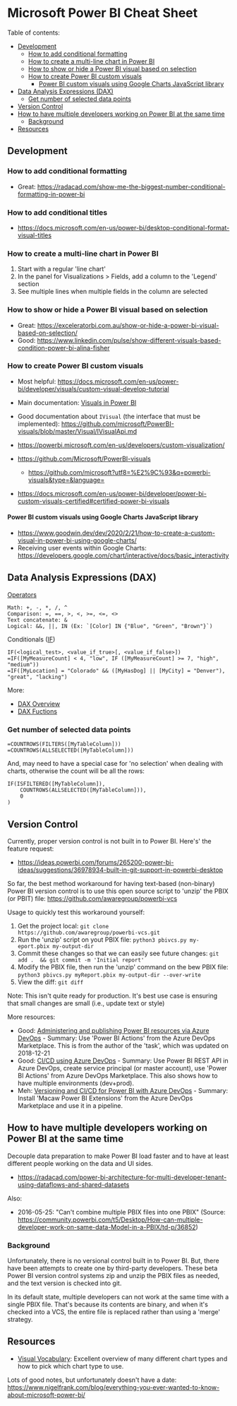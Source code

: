 # Microsoft Power BI Cheat Sheet

Table of contents:
- [Development](#development)
    - [How to add conditional formatting](#how-to-add-conditional-formatting)
    - [How to create a multi-line chart in Power BI](#how-to-create-a-multi-line-chart-in-power-bi)
    - [How to show or hide a Power BI visual based on selection](#how-to-show-or-hide-a-power-bi-visual-based-on-selection)
    - [How to create Power BI custom visuals](#how-to-create-power-bi-custom-visuals)
        - [Power BI custom visuals using Google Charts JavaScript library](#power-bi-custom-visuals-using-google-charts-javascript-library)
- [Data Analysis Expressions (DAX)](#data-analysis-expressions--dax-)
    - [Get number of selected data points](#get-number-of-selected-data-points)
- [Version Control](#version-control)
- [How to have multiple developers working on Power BI at the same time](#how-to-have-multiple-developers-working-on-power-bi-at-the-same-time)
    - [Background](#background)
- [Resources](#resources)



## Development

### How to add conditional formatting
- Great: https://radacad.com/show-me-the-biggest-number-conditional-formatting-in-power-bi

### How to add conditional titles
- https://docs.microsoft.com/en-us/power-bi/desktop-conditional-format-visual-titles

### How to create a multi-line chart in Power BI
1. Start with a regular 'line chart'
2. In the panel for Visualizations > Fields, add a column to the 'Legend' section
3. See multiple lines when multiple fields in the column are selected

### How to show or hide a Power BI visual based on selection
- Great: https://exceleratorbi.com.au/show-or-hide-a-power-bi-visual-based-on-selection/
- Good: https://www.linkedin.com/pulse/show-different-visuals-based-condition-power-bi-alina-fisher

### How to create Power BI custom visuals
- Most helpful: https://docs.microsoft.com/en-us/power-bi/developer/visuals/custom-visual-develop-tutorial
- Main documentation: [Visuals in Power BI](https://docs.microsoft.com/en-us/power-bi/developer/power-bi-custom-visuals)
- Good documentation about `IVisual` (the interface that must be implemented): https://github.com/microsoft/PowerBI-visuals/blob/master/Visual/IVisualApi.md
- https://powerbi.microsoft.com/en-us/developers/custom-visualization/

- https://github.com/Microsoft/PowerBI-visuals
    - https://github.com/microsoft?utf8=%E2%9C%93&q=powerbi-visuals&type=&language=
- https://docs.microsoft.com/en-us/power-bi/developer/power-bi-custom-visuals-certified#certified-power-bi-visuals

#### Power BI custom visuals using Google Charts JavaScript library
- https://www.goodwin.dev/dev/2020/2/21/how-to-create-a-custom-visual-in-power-bi-using-google-charts/
- Receiving user events within Google Charts: https://developers.google.com/chart/interactive/docs/basic_interactivity



## Data Analysis Expressions (DAX)

[Operators](https://docs.microsoft.com/en-us/dax/dax-operator-reference)

    Math: +, -, *, /, ^
    Comparison: =, ==, >, <, >=, <=, <>
    Text concatenate: &
    Logical: &&, ||, IN (Ex: `[Color] IN {"Blue", "Green", "Brown"}`)

Conditionals ([IF](https://docs.microsoft.com/en-us/dax/if-function-dax))

    IF(<logical_test>, <value_if_true>[, <value_if_false>])
    =IF([MyMeasureCount] < 4, "low", IF ([MyMeasureCount] >= 7, "high", "medium"))
    =IF([MyLocation] = "Colorado" && ([MyHasDog] || [MyCity] = "Denver"), "great", "lacking")


More:
- [DAX Overview](https://docs.microsoft.com/en-us/dax/dax-overview)
- [DAX Fuctions](https://docs.microsoft.com/en-us/dax/dax-function-reference)

### Get number of selected data points

    =COUNTROWS(FILTERS([MyTableColumn]))
    =COUNTROWS(ALLSELECTED([MyTableColumn]))

And, may need to have a special case for 'no selection' when dealing with charts, otherwise the count will be all the rows:

    IF(ISFILTERED([MyTableColumn]), 
        COUNTROWS(ALLSELECTED([MyTableColumn])),
        0
    )



## Version Control
Currently, proper version control is not built in to Power BI. Here's' the feature request:
- https://ideas.powerbi.com/forums/265200-power-bi-ideas/suggestions/36978934-built-in-git-support-in-powerbi-desktop

So far, the best method workaround for having text-based (non-binary) Power BI version control is to use this open source script to 'unzip' the PBIX (or PBIT) file: https://github.com/awaregroup/powerbi-vcs

Usage to quickly test this workaround yourself:
1. Get the project local: `git clone https://github.com/awaregroup/powerbi-vcs.git`
2. Run the 'unzip' script on yout PBIX file: `python3 pbivcs.py my-eport.pbix my-output-dir`
3. Commit these changes so that we can easily see future changes: `git add .  && git commit -m 'Initial report'`
4. Modify the PBIX file, then run the 'unzip' command on the bew PBIX file: `python3 pbivcs.py myReport.pbix my-output-dir --over-write`
5. View the diff: `git diff`

Note: This isn't quite ready for production. It's best use case is ensuring that small changes are small (i.e., update text or style)

More resources:
- Good: [Administering and publishing Power BI resources via Azure DevOps](https://msftplayground.com/2018/12/administrating-and-publishing-power-bi-resources-via-azure-devops/) - Summary: Use 'Power BI Actions' from the Azure DevOps Marketplace. This is from the author of the 'task', which was updated on 2018-12-21
- Good: [CI/CD using Azure DevOps](https://community.powerbi.com/t5/Community-Blog/PowerBI-CICD-using-Azure-DevOps/ba-p/769244) - Summary: Use Power BI REST API in Azure DevOps, create service principal (or master account), use 'Power BI Actions' from Azure DevOps Marketplace. This also shows how to have multiple environments (dev+prod).
- Meh: [Versioning and CI/CD for Power BI with Azure DevOps](https://data-marc.com/2019/11/12/versioning-and-ci-cd-for-power-bi-with-azure-devops/) - Summary: Install 'Macaw Power BI Extensions' from the Azure DevOps Marketplace and use it in a pipeline.



## How to have multiple developers working on Power BI at the same time

Decouple data preparation to make Power BI load faster and to have at least different people working on the data and UI sides.
- https://radacad.com/power-bi-architecture-for-multi-developer-tenant-using-dataflows-and-shared-datasets

Also:
- 2016-05-25: "Can't combine multiple PBIX files into one PBIX" (Source: https://community.powerbi.com/t5/Desktop/How-can-multiple-developer-work-on-same-data-Model-in-a-PBIX/td-p/36852)


### Background
Unfortunately, there is no versional control built in to Power BI. But, there have been attempts to create one by third-party developers. These beta Power BI version control systems zip and unzip the PBIX files as needed, and the text version is checked into git.

In its default state, multiple developers can not work at the same time with a single PBIX file. That's because its contents are binary, and when it's checked into a VCS, the entire file is replaced rather than using a 'merge' strategy.



## Resources
- [Visual Vocabulary](https://github.com/ft-interactive/chart-doctor/tree/master/visual-vocabulary): Excellent overview of many different chart types and how to pick which chart type to use.

Lots of good notes, but unfortunately doesn't have a date: 
https://www.nigelfrank.com/blog/everything-you-ever-wanted-to-know-about-microsoft-power-bi/
